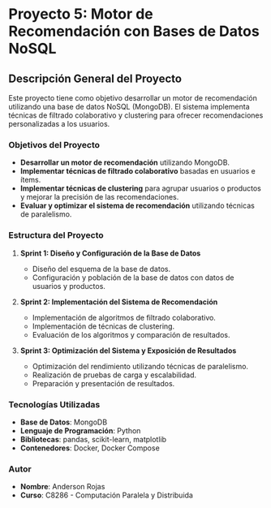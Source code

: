 # Proyecto 5: Motor de Recomendación con Bases de Datos NoSQL

## Descripción General del Proyecto

Este proyecto tiene como objetivo desarrollar un motor de recomendación utilizando una base de datos NoSQL (MongoDB). El sistema implementa técnicas de filtrado colaborativo y clustering para ofrecer recomendaciones personalizadas a los usuarios.

### Objetivos del Proyecto

- **Desarrollar un motor de recomendación** utilizando MongoDB.
- **Implementar técnicas de filtrado colaborativo** basadas en usuarios e ítems.
- **Implementar técnicas de clustering** para agrupar usuarios o productos y mejorar la precisión de las recomendaciones.
- **Evaluar y optimizar el sistema de recomendación** utilizando técnicas de paralelismo.

### Estructura del Proyecto

1. **Sprint 1: Diseño y Configuración de la Base de Datos**
   - Diseño del esquema de la base de datos.
   - Configuración y población de la base de datos con datos de usuarios y productos.

2. **Sprint 2: Implementación del Sistema de Recomendación**
   - Implementación de algoritmos de filtrado colaborativo.
   - Implementación de técnicas de clustering.
   - Evaluación de los algoritmos y comparación de resultados.

3. **Sprint 3: Optimización del Sistema y Exposición de Resultados**
   - Optimización del rendimiento utilizando técnicas de paralelismo.
   - Realización de pruebas de carga y escalabilidad.
   - Preparación y presentación de resultados.


### Tecnologías Utilizadas

- **Base de Datos**: MongoDB
- **Lenguaje de Programación**: Python
- **Bibliotecas**: pandas, scikit-learn, matplotlib
- **Contenedores**: Docker, Docker Compose

### Autor

- **Nombre**: Anderson Rojas
- **Curso**: C8286 - Computación Paralela y Distribuida
